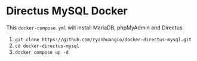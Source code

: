 # Directus MySQL Docker

This `docker-compose.yml` will install MariaDB, phpMyAdmin and Directus.

1. `git clone https://github.com/ryanhuangio/docker-directus-mysql.git`
2. `cd docker-directus-mysql`
3. `docker compose up -d`
